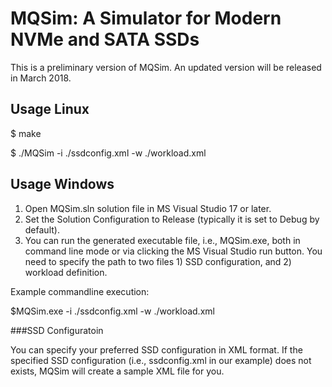 # MQSim: A Simulator for Modern NVMe and SATA SSDs

This is a preliminary version of MQSim. An updated version will be released in March 2018.


## Usage Linux

$ make

$ ./MQSim -i ./ssdconfig.xml -w ./workload.xml


## Usage Windows

1. Open MQSim.sln solution file in MS Visual Studio 17 or later.
2. Set the Solution Configuration to Release (typically it is set to Debug by default).
3. You can run the generated executable file, i.e., MQSim.exe, both in command line mode or via clicking the MS Visual Studio run button.
You need to specify the path to two files 1) SSD configuration, and 2) workload definition.

Example commandline execution:

$MQSim.exe -i ./ssdconfig.xml -w ./workload.xml

###SSD Configuratoin

You can specify your preferred SSD configuration in XML format. If the specified SSD configuration (i.e., ssdconfig.xml in our example) does not exists, MQSim will create a sample XML file for you.
